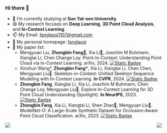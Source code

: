### Hi there 👋

<!--
**fanglaosi/fanglaosi** is a ✨ _special_ ✨ repository because its `README.md` (this file) appears on your GitHub profile.

Here are some ideas to get you started:

- 🔭 I’m currently working on ...
- 🌱 I’m currently learning ...
- 👯 I’m looking to collaborate on ...
- 🤔 I’m looking for help with ...
- 💬 Ask me about ...
- 📫 How to reach me: ...
- 😄 Pronouns: ...
- ⚡ Fun fact: ...
-->

- 🌱 I’m currently studying at **Sun Yat-sen University**.
- 😄 My research focuses on **Deep Learning**, **3D Point Cloud Analysis**, and **In-Context Learning**.
- 📫 My Email: fanglaosi1107@gmail.com
- 🤔 My personal homepage: [fanglaosi](https://fanglaosi.github.io/)
- 📕 My paper list:
  - Mengyuan Liu, **Zhongbin Fang📧**, Xia Li📧, Joachim M Buhmann, Xiangtai Li, Chen Change Loy. Point-In-Context: Understanding Point Cloud via In-Context Learning. arXiv, 2024. [![Static Badge](https://img.shields.io/badge/Paper-PDF-blue)](https://arxiv.org/pdf/2404.12352.pdf) 
  - Xinshun Wang*, <strong>Zhongbin Fang*</strong>, Xia Li, Xiangtai Li, Chen Chen, Mengyuan Liu📧. Skeleton-in-Context: Unified Skeleton Sequence Modeling with In-Context Learning. **In CVPR**, 2024. [![Static Badge](https://img.shields.io/badge/Paper-PDF-green)](https://arxiv.org/pdf/2312.03703.pdf)
  - **Zhongbin Fang**, Xiangtai Li, Xia Li, Joachim M Buhmann, Chen Change Loy, Mengyuan Liu📧. Explore In-Context Learning for 3D Point Cloud Understanding (Spotlight). **In NeurIPS**, 2023. [![Static Badge](https://img.shields.io/badge/Paper-PDF-red)](https://arxiv.org/pdf/2306.08659.pdf)
  - **Zhongbin Fang**, Xia Li, Xiangtai Li, Shen Zhao📧, Mengyuan Liu📧. ModelNet-O: A Large-Scale Synthetic Dataset for Occlusion-Aware Point Cloud Classification. arXiv, 2023. [![Static Badge](https://img.shields.io/badge/Paper-PDF-yellow)](https://arxiv.org/pdf/2401.08210.pdf)

<img align="left" src="https://github-readme-stats.vercel.app/api?username=fanglaosi&include_all_commits=true&count_private-true&custom_title=fanglaosi'%20GitHub%20Stats&line_height=30&show_icons=true&hide_border=true&bg_color=192133&title_color=efb752&icon_color=efb752&text_color=70bed9">
<img align="right" src="https://github-readme-stats.vercel.app/api/top-langs/?username=fanglaosi&layout=compact&line_height=30&show_icons=true&hide_border=true&bg_color=192133&title_color=efb752&icon_color=efb752&text_color=70bed9">

